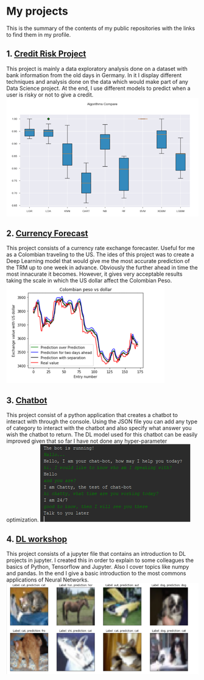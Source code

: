 # My projects
This is the summary of the contents of my public repositories with the links to find them in my profile.
## 1. [Credit Risk Project](https://github.com/mihjovil/creditAnalysis)
This project is mainly a data exploratory analysis done on a dataset with bank information from the old days in Germany. In it I display different techniques and analysis done on the data which would make part of any Data Science project. At the end, I use different models to predict when a user is risky or not to give a credit.
![](images/creditRiskModels.PNG)
## 2. [Currency Forecast](https://github.com/mihjovil/currencyForecast)
This project consists of a currency rate exchange forecaster. Useful for me as a Colombian traveling to the US. The ides of this project was to create a Deep Learning model that would give me the most accurate prediction of the TRM up to one week in advance. Obviously the further ahead in time the most innacurate it becomes. However, it gives very acceptable results taking the scale in which the US dollar affect the Colombian Peso.
![](images/COPForecaster.PNG)
## 3. [Chatbot](https://github.com/mihjovil/chatbot)
This project consist of a python application that creates a chatbot to interact with through the console. Using the JSON file you can add any type of category to interact with the chatbot and also specify what answer you wish the chatbot to return. The DL model used for this chatbot can be easily improved given that so far I have not done any hyper-parameter optimization.
![](images/chatty_example.PNG)
## 4. [DL workshop](https://github.com/mihjovil/dl_workshop)
This project consists of a jupyter file that contains an introduction to DL projects in jupyter. I created this in order to explain to some colleagues the basics of Python, Tensorflow and Jupyter. Also I cover topics like numpy and pandas. In the end I give a basic introduction to the most commons applications of Neural Networks.
![](images/Cifar10_DL_Workshop.PNG)
